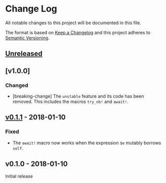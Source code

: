# Change Log

All notable changes to this project will be documented in this file.

The format is based on [Keep a Changelog](http://keepachangelog.com/)
and this project adheres to [Semantic Versioning](http://semver.org/).

## [Unreleased]

## [v1.0.0]

### Changed

- [breaking-change] The `unstable` feature and its code has been removed.
  This includes the macros `try_nb!` and `await!`.

## [v0.1.1] - 2018-01-10

### Fixed

- The `await!` macro now works when the expression `$e` mutably borrows `self`.

## v0.1.0 - 2018-01-10

Initial release

[Unreleased]: https://github.com/japaric/nb/compare/v0.1.1...HEAD
[v0.1.1]: https://github.com/japaric/nb/compare/v0.1.0...v0.1.1
